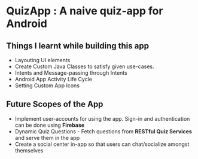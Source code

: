 # QuizApp : A naive quiz-app for Android

## Things I learnt while building this app
- Layouting UI elements
- Create Custom Java Classes to satisfy given use-cases.
- Intents and Message-passing through Intents
- Android App Activity Life Cycle
- Setting Custom App Icons

## Future Scopes of the App
- Implement user-accounts for using the app. Sign-in and authentication can be done using **Firebase**
- Dynamic Quiz Questions - Fetch questions from **RESTful Quiz Services** and serve them in the app
- Create a social center in-app so that users can chat/socialize amongst themselves
